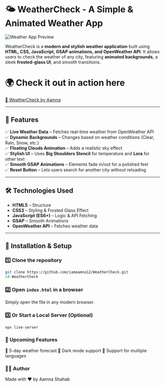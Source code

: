 # 🌤 WeatherCheck - A Simple & Animated Weather App

![Weather App Preview](images/preview.png)

WeatherCheck is a **modern and stylish weather application** built using **HTML, CSS, JavaScript, GSAP animations, and OpenWeather API**. It allows users to check the weather of any city, featuring **animated backgrounds**, a sleek **frosted-glass UI**, and smooth transitions.

# 🌍 **Check it out in action here**  
<a href="https://weathercheckbyaamna.netlify.app/" target="_blank">🔗 WeatherCheck by Aamna</a>

---

## 🎯 **Features**
✅ **Live Weather Data** – Fetches real-time weather from OpenWeather API  
✅ **Dynamic Backgrounds** – Changes based on weather conditions (Clear, Rain, Snow, etc.)  
✅ **Floating Clouds Animation** – Adds a realistic sky effect  
✅ **Stylish UI** – Uses **Big Shoulders Stencil** for temperature and **Lora** for other text  
✅ **Smooth GSAP Animations** – Elements fade in/out for a polished feel  
✅ **Reset Button** – Lets users search for another city without reloading  

---

## 🛠️ **Technologies Used**
- **HTML5** – Structure
- **CSS3** – Styling & Frosted Glass Effect
- **JavaScript (ES6+)** – Logic & API Fetching
- **GSAP** – Smooth Animations
- **OpenWeather API** – Fetches weather data

---

## 🔧 **Installation & Setup**
### 1️⃣ Clone the repository
```sh
git clone https://github.com/iamaamna12/WeatherCheck.git
cd WeatherCheck
```
### 2️⃣ Open `index.html` in a browser  
Simply open the file in any modern browser.

### 3️⃣ Or Start a Local Server (Optional)
```sh
npx live-server
```
### 📌 Upcoming Features
🔹 5-day weather forecast
🔹 Dark mode support
🔹 Support for multiple languages

### 👩‍💻 Author
Made with ❤️ by Aamna Shahab


